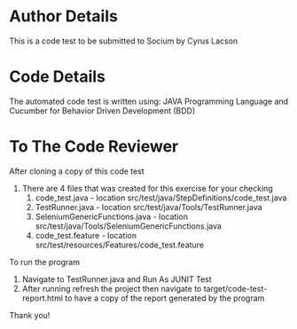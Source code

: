 # Author Details
This is a code test to be submitted to Socium by Cyrus Lacson

# Code Details
The automated code test is written using:
JAVA Programming Language and Cucumber for Behavior Driven Development (BDD)

# To The Code Reviewer
After cloning a copy of this code test
1. There are 4 files that was created for this exercise for your checking
     1. code_test.java - location src/test/java/StepDefinitions/code_test.java
     2. TestRunner.java - location src/test/java/Tools/TestRunner.java
     3. SeleniumGenericFunctions.java - location src/test/java/Tools/SeleniumGenericFunctions.java
     4. code_test.feature - location src/test/resources/Features/code_test.feature

To run the program 
1. Navigate to TestRunner.java and Run As JUNIT Test
2. After running refresh the project then navigate to target/code-test-report.html to have a copy of the report generated by the program

Thank you!
